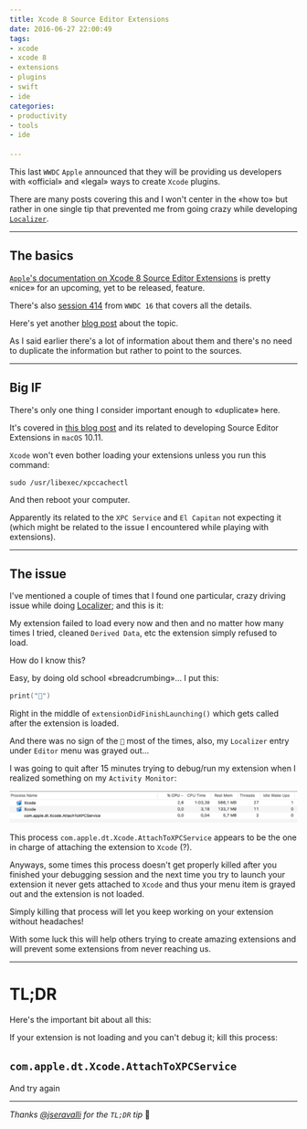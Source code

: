 ```yaml
---
title: Xcode 8 Source Editor Extensions
date: 2016-06-27 22:00:49
tags:
- xcode
- xcode 8
- extensions
- plugins
- swift
- ide
categories:
- productivity
- tools
- ide

---
```

This last `WWDC` `Apple` announced that they will be providing us developers with «official» and «legal» ways to create `Xcode` plugins.

There are many posts covering this and I won't center in the «how to» but rather in one single tip that prevented me from going crazy while developing [`Localizer`][localizer].

<!-- {% github esttorhe Localizer 3831a799099e3ca98b76cb4bd6f1ddcdba6c35f4 %} -->

<!--more-->

---

## The basics
[`Apple`'s documentation on Xcode 8 Source Editor Extensions][appledocs] is pretty «nice» for an upcoming, yet to be released, feature.

There's also [session 414][applevideo] from `WWDC 16` that covers all the details.

Here's yet another [blog post][extensions-blogpost] about the topic.

As I said earlier there's a lot of information about them and there's no need to duplicate the information but rather to point to the sources.

---

## Big IF

There's only one thing I consider important enough to «duplicate» here.

It's covered in [this blog post][extensions-blogpost] and its related to developing Source Editor Extensions in `macOS` 10.11.

`Xcode` won't even bother loading your extensions unless you run this command:

```console
sudo /usr/libexec/xpccachectl
```

And then reboot your computer.

Apparently its related to the `XPC Service` and `El Capitan` not expecting it (which might be related to the issue I encountered while playing with extensions).

---

## The issue

I've mentioned a couple of times that I found one particular, crazy driving issue while doing [Localizer][localizer]; and this is it:

My extension failed to load every now and then and no matter how many times I tried, cleaned `Derived Data`, etc the extension simply refused to load.

How do I know this?

Easy, by doing old school «breadcrumbing»… I put this:

```swift
print("🎉")
```

Right in the middle of `extensionDidFinishLaunching()` which gets called after the extension is loaded.

And there was no sign of the `🎉` most of the times, also, my `Localizer` entry under `Editor` menu was grayed out…

I was going to quit after 15 minutes trying to debug/run my extension when I realized something on my `Activity Monitor`:

![](XPC.png)

This process `com.apple.dt.Xcode.AttachToXPCService` appears to be the one in charge of attaching the extension to `Xcode` (?).

Anyways, some times this process doesn't get properly killed after you finished your debugging session and the next time you try to launch your extension it never gets attached to `Xcode` and thus your menu item is grayed out and the extension is not loaded.

Simply killing that process will let you keep working on your extension without headaches!

With some luck this will help others trying to create amazing extensions and will prevent some extensions from never reaching us.

---

# TL;DR

Here's the important bit about all this:

If your extension is not loading and you can't debug it; kill this process:

**`com.apple.dt.Xcode.AttachToXPCService`**
---

And try again

---

*Thanks [@jseravalli][jseravalli] for the `TL;DR` tip* 🙇

[localizer]:https://github.com/esttorhe/localizer
[appledocs]:https://developer.apple.com/app-extensions/
[applevideo]:https://developer.apple.com/videos/play/wwdc2016/414/
[extensions-blogpost]:http://www.russbishop.net/xcode-extensions
[jseravalli]:https://github.com/jseravalli

